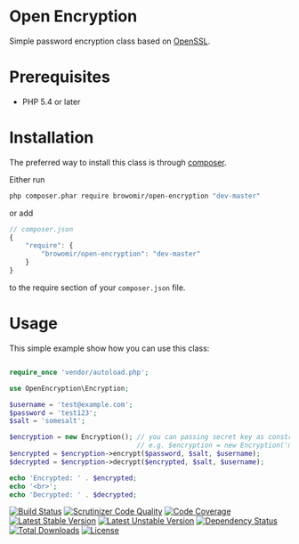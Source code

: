 Open Encryption
===============
Simple password encryption class based on [OpenSSL](http://php.net/manual/en/book.openssl.php).

# Prerequisites

- PHP 5.4 or later

# Installation

The preferred way to install this class is through [composer](http://getcomposer.org/download/).

Either run

```sh
php composer.phar require browomir/open-encryption "dev-master"
```

or add

```js
// composer.json
{
    "require": {
        "browomir/open-encryption": "dev-master"
    }
}
```

to the require section of your `composer.json` file.


# Usage

This simple example show how you can use this class:

```php

require_once 'vendor/autoload.php';

use OpenEncryption\Encryption;

$username = 'test@example.com';
$password = 'test123';
$salt = 'somesalt';

$encryption = new Encryption(); // you can passing secret key as constructor parameter
                                // e.g. $encryption = new Encryption('mySecret');
$encrypted = $encryption->encrypt($password, $salt, $username);
$decrypted = $encryption->decrypt($encrypted, $salt, $username);

echo 'Encrypted: ' . $encrypted;
echo '<br>';
echo 'Decrypted: ' . $decrypted;

```

[![Build Status](https://travis-ci.org/Browomir/open-encryption.svg)](https://travis-ci.org/Browomir/open-encryption)
[![Scrutinizer Code Quality](https://scrutinizer-ci.com/g/Browomir/open-encryption/badges/quality-score.png?b=master)](https://scrutinizer-ci.com/g/Browomir/open-encryption/?branch=master)
[![Code Coverage](https://scrutinizer-ci.com/g/Browomir/open-encryption/badges/coverage.png?b=master)](https://scrutinizer-ci.com/g/Browomir/open-encryption/?branch=master)
[![Latest Stable Version](https://poser.pugx.org/browomir/open-encryption/v/stable)](https://packagist.org/packages/browomir/open-encryption) 
[![Latest Unstable Version](https://poser.pugx.org/browomir/open-encryption/v/unstable)](https://packagist.org/packages/browomir/open-encryption) 
[![Dependency Status](https://www.versioneye.com/user/projects/563e177f4d415e001b0000bf/badge.svg?style=flat)](https://www.versioneye.com/user/projects/563e177f4d415e001b0000bf)
[![Total Downloads](https://poser.pugx.org/browomir/open-encryption/downloads)](https://packagist.org/packages/browomir/open-encryption) 
[![License](https://poser.pugx.org/browomir/open-encryption/license)](https://packagist.org/packages/browomir/open-encryption)